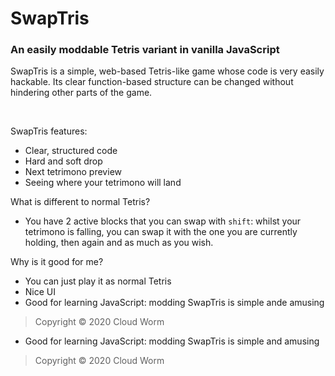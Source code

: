 # SwapTris
### An easily moddable Tetris variant in vanilla JavaScript

SwapTris is a simple, web-based Tetris-like game whose code is very easily hackable. Its clear function-based structure can be changed without hindering other parts of the game.

<br/>

SwapTris features:

- Clear, structured code
- Hard and soft drop
- Next tetrimono preview
- Seeing where your tetrimono will land

What is different to normal Tetris?

- You have 2 active blocks that you can swap with `shift`: whilst your tetrimono is falling, you can swap it with the one you are currently holding, then again and as much as you wish.

Why is it good for me?

- You can just play it as normal Tetris
- Nice UI
- Good for learning JavaScript: modding SwapTris is simple ande amusing

> Copyright © 2020 Cloud Worm
- Good for learning JavaScript: modding SwapTris is simple and amusing

> Copyright © 2020 Cloud Worm
